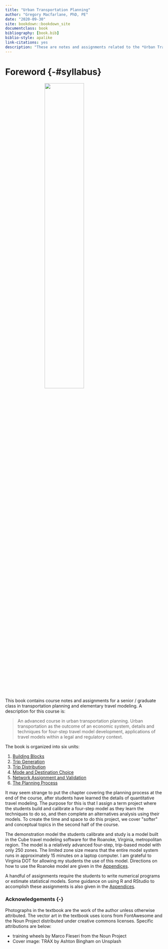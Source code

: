 ```yaml
--- 
title: "Urban Transportation Planning"
author: "Gregory Macfarlane, PhD, PE"
date: "2020-09-30"
site: bookdown::bookdown_site
documentclass: book
bibliography: [book.bib]
biblio-style: apalike
link-citations: yes
description: "These are notes and assignments related to the *Urban Transportation Planning*  class at BYU."
---
```




# Foreword {-#syllabus}

<img src="images/cover.jpg" width="50%" style="display: block; margin: auto;" />

This book contains course notes and assignments for a senior / graduate class in
transportation planning and elementary travel modeling. A description for this course
is:

> An advanced course in urban transportation planning. Urban transportation as
the outcome of an economic system, details and techniques for four-step travel
model development, applications of travel models within a legal and regulatory
context.

The book is organized into six units:

  1. [Building Blocks](#chap-blocks)
  2. [Trip Generation](#chap-tripgen)
  3. [Trip Distribution](#chap-distribution)
  4. [Mode and Destination Choice](#chap-modechoice)
  5. [Network Assignment and Validation](#chap-assignment)
  6. [The Planning Process](#chap-process)
  
It may seem strange to put the chapter covering the planning process at the end
of the course, after students have learned the details of quantitative travel
modeling. The purpose for this is that I assign a term project where the
students build and calibrate a four-step model as they learn the techniques to do
so, and then complete an alternatives analysis using their models. To create
the time and space to do this project, we cover "softer" and conceptual topics
in the second half of the course.

The demonstration model the students calibrate and study is a model built in the
Cube travel modeling software for the Roanoke, Virginia, metropolitan region.
The model is a relatively advanced four-step, trip-based model with only 250
zones. The limited zone size means that the entire model system runs in
approximately 15 minutes on a laptop computer. I am grateful to Virginia DOT for
allowing my students the use of this model. Directions on how to use the Roanoke
model are given in the [Appendices](#app-demomodel).

A handful of assignments require the students to write numerical programs or
estimate statistical models. Some guidance on using R and RStudio to accomplish
these assignments is also given in the [Appendices](#app-rstudio).

### Acknowledgements {-}
Photographs in the textbook are the work of the author unless otherwise attributed.
The vector art in the textbook uses icons from FontAwesome and the Noun Project
distributed under creative commons licenses. Specific attributions are below:

  - training wheels by Marco Fleseri from the Noun Project
  - Cover image: TRAX by Ashton Bingham on Unsplash
